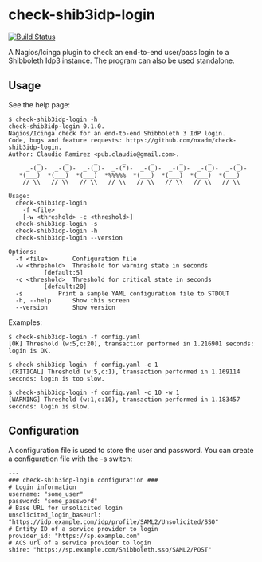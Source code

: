 # check-shib3idp-login

[![Build Status](https://travis-ci.org/nxadm/check-shib3idp-login.svg?branch=master)](https://travis-ci.org/nxadm/check-shib3idp-login)

A Nagios/Icinga plugin to check an end-to-end user/pass login to a Shibboleth Idp3 instance. The program can also be used standalone.

## Usage

See the help page:

```
$ check-shib3idp-login -h
check-shib3idp-login 0.1.0.
Nagios/Icinga check for an end-to-end Shibboleth 3 IdP login.
Code, bugs and feature requests: https://github.com/nxadm/check-shib3idp-login.
Author: Claudio Ramirez <pub.claudio@gmail.com>.
        _       _       _       _       _       _       _       _
     _-(_)-  _-(_)-  _-(_)-  _-(")-  _-(_)-  _-(_)-  _-(_)-  _-(_)-
   *(___)  *(___)  *(___)  *%%%%%  *(___)  *(___)  *(___)  *(___)
    // \\   // \\   // \\   // \\   // \\   // \\   // \\   // \\

Usage:
  check-shib3idp-login
  	-f <file>
  	[-w <threshold> -c <threshold>]
  check-shib3idp-login -s
  check-shib3idp-login -h
  check-shib3idp-login --version

Options:
  -f <file>       Configuration file
  -w <threshold>  Threshold for warning state in seconds
  		  [default:5]
  -c <threshold>  Threshold for critical state in seconds
  		  [default:20]
  -s		  Print a sample YAML configuration file to STDOUT
  -h, --help  	  Show this screen
  --version   	  Show version
```

Examples:

```
$ check-shib3idp-login -f config.yaml
[OK] Threshold (w:5,c:20), transaction performed in 1.216901 seconds: login is OK.

$ check-shib3idp-login -f config.yaml -c 1
[CRITICAL] Threshold (w:5,c:1), transaction performed in 1.169114 seconds: login is too slow.

$ check-shib3idp-login -f config.yaml -c 10 -w 1
[WARNING] Threshold (w:1,c:10), transaction performed in 1.183457 seconds: login is slow.
```

## Configuration

A configuration file is used to store the user and password. You can create a configuration file with the -s switch:

```
---
### check-shib3idp-login configuration ###
# Login information
username: "some_user"
password: "some_password"
# Base URL for unsolicited login
unsolicited_login_baseurl: "https://idp.example.com/idp/profile/SAML2/Unsolicited/SSO"
# Entity ID of a service provider to login
provider_id: "https://sp.example.com"
# ACS url of a service provider to login
shire: "https://sp.example.com/Shibboleth.sso/SAML2/POST"
```

